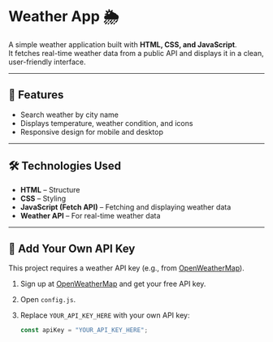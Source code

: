 # Weather App 🌦️

A simple weather application built with **HTML, CSS, and JavaScript**.  
It fetches real-time weather data from a public API and displays it in a clean, user-friendly interface.

---

## 🚀 Features
- Search weather by city name  
- Displays temperature, weather condition, and icons  
- Responsive design for mobile and desktop  

---

## 🛠️ Technologies Used
- **HTML** – Structure  
- **CSS** – Styling  
- **JavaScript (Fetch API)** – Fetching and displaying weather data  
- **Weather API** – For real-time weather data  

---

## 🔑 Add Your Own API Key
This project requires a weather API key (e.g., from [OpenWeatherMap](https://openweathermap.org/api)).  

1. Sign up at [OpenWeatherMap](https://openweathermap.org/) and get your free API key.  
2. Open `config.js`.  
3. Replace `YOUR_API_KEY_HERE` with your own API key:

   ```javascript
   const apiKey = "YOUR_API_KEY_HERE";
